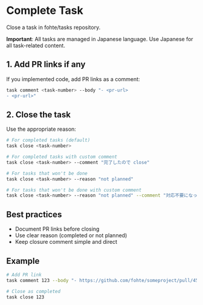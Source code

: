 # Complete Task

Close a task in fohte/tasks repository.

**Important**: All tasks are managed in Japanese language. Use Japanese for all task-related content.

## 1. Add PR links if any

If you implemented code, add PR links as a comment:

```bash
task comment <task-number> --body "- <pr-url>
- <pr-url>"
```

## 2. Close the task

Use the appropriate reason:

```bash
# For completed tasks (default)
task close <task-number>

# For completed tasks with custom comment
task close <task-number> --comment "完了したので close"

# For tasks that won't be done
task close <task-number> --reason "not planned"

# For tasks that won't be done with custom comment
task close <task-number> --reason "not planned" --comment "対応不要になったので close"
```

## Best practices

- Document PR links before closing
- Use clear reason (completed or not planned)
- Keep closure comment simple and direct

## Example

```bash
# Add PR link
task comment 123 --body "- https://github.com/fohte/someproject/pull/45"

# Close as completed
task close 123
```
